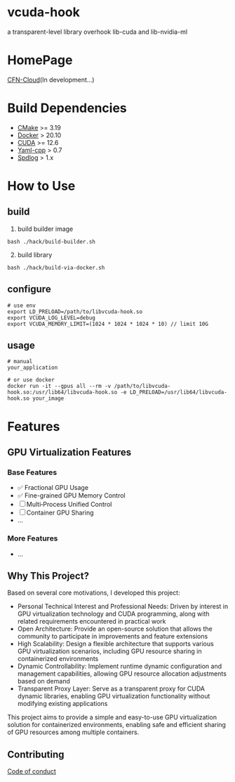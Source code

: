 # vcuda-hook

a transparent-level library overhook lib-cuda and lib-nvidia-ml

# HomePage
[CFN-Cloud](https://www.cfncloud.com)(In development...)

# Build Dependencies
- [CMake](https://cmake.org) >= 3.19
- [Docker](https://www.docker.com) > 20.10
- [CUDA](https://developer.nvidia.com/cuda-zone) >= 12.6
- [Yaml-cpp](https://github.com/jbeder/yaml-cpp) > 0.7
- [Spdlog](https://github.com/gabime/spdlog) > 1.x

# How to Use
## build
1. build builder image
```
bash ./hack/build-builder.sh
```
2. build library
```
bash ./hack/build-via-docker.sh
```
## configure
```
# use env
export LD_PRELOAD=/path/to/libvcuda-hook.so
export VCUDA_LOG_LEVEL=debug
export VCUDA_MEMORY_LIMIT=(1024 * 1024 * 1024 * 10) // limit 10G
```
## usage
```
# manual
your_application

# or use docker
docker run -it --gpus all --rm -v /path/to/libvcuda-hook.so:/usr/lib64/libvcuda-hook.so -e LD_PRELOAD=/usr/lib64/libvcuda-hook.so your_image
```

# Features

## GPU Virtualization Features

### Base Features
- ✅ Fractional GPU Usage
- ✅ Fine-grained GPU Memory Control
- ☐ Multi‑Process Unified Control
- ☐ Container GPU Sharing
- ...

### More Features
- ...


## Why This Project?
Based on several core motivations, I developed this project:

- Personal Technical Interest and Professional Needs: Driven by interest in GPU virtualization technology and CUDA programming, along with related requirements encountered in practical work
- Open Architecture: Provide an open-source solution that allows the community to participate in improvements and feature extensions
- High Scalability: Design a flexible architecture that supports various GPU virtualization scenarios, including GPU resource sharing in containerized environments
- Dynamic Controllability: Implement runtime dynamic configuration and management capabilities, allowing GPU resource allocation adjustments based on demand
- Transparent Proxy Layer: Serve as a transparent proxy for CUDA dynamic libraries, enabling GPU virtualization functionality without modifying existing applications

This project aims to provide a simple and easy-to-use GPU virtualization solution for containerized environments, enabling safe and efficient sharing of GPU resources among multiple containers.

## Contributing
[Code of conduct](/CODE_OF_CONDUCT.md)